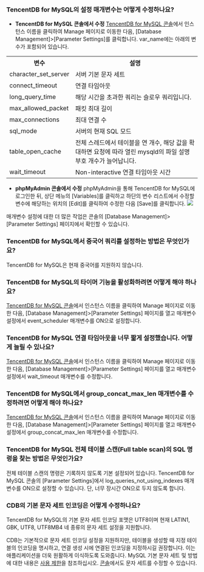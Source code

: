 
### TencentDB for MySQL의 설정 매개변수는 어떻게 수정하나요?
- **TencentDB for MySQL 콘솔에서 수정**
[TencentDB for MySQL 콘솔](https://console.cloud.tencent.com/cdb)에서 인스턴스 이름을 클릭하여 Manage 페이지로 이동한 다음, [Database Management]>[Parameter Settings]를 클릭합니다. var\_name에는 아래의 변수가 포함되어 있습니다.
<table class="t">
<tbody><tr>
<th>  변수
</th><th>  설명
</th></tr>
<tr>
<td> character_set_server
</td><td> 서버 기본 문자 세트
</td></tr>
<tr>
<td> connect_timeout
</td><td> 연결 타임아웃
</td></tr>
<tr>
<td> long_query_time
</td><td> 해당 시간을 초과한 쿼리는 슬로우 쿼리입니다.
</td></tr>
<tr>
<td> max_allowed_packet
</td><td> 패킷 최대 길이
</td></tr>
<tr>
<td> max_connections
</td><td> 최대 연결 수
</td></tr>
<tr>
<td> sql_mode
</td><td> 서버의 현재 SQL 모드
</td></tr>
<tr>
<td> table_open_cache
</td><td> 전체 스레드에서 테이블을 연 개수, 해당 값을 확대하면 요청에 따라 열린 mysqld의 파일 설명 부호 개수가 늘어납니다.
</td></tr>
<tr>
<td> wait_timeout
</td><td> Non-interactive 연결 타임아웃 시간
</td></tr></tbody></table>

- **phpMyAdmin 콘솔에서 수정**
phpMyAdmin을 통해 TencentDB for MySQL에 로그인한 뒤, 상단 메뉴의 [Variables]를 클릭하고 하단의 변수 리스트에서 수정할 변수에 해당하는 위치의 [Edit]를 클릭하여 수정한 다음 [Save]를 클릭합니다.
![](https://main.qcloudimg.com/raw/214fec618ff4e166c6e4d747be3fea0b.png)

매개변수 설정에 대한 더 많은 작업은 콘솔의 [Database Management]>[Parameter Settings] 페이지에서 확인할 수 있습니다.

### TencentDB for MySQL에서 중국어 쿼리를 설정하는 방법은 무엇인가요?
TencentDB for MySQL은 현재 중국어를 지원하지 않습니다.

### TencentDB for MySQL의 타이머 기능을 활성화하려면 어떻게 해야 하나요?
[TencentDB for MySQL 콘솔](https://console.cloud.tencent.com/cdb)에서 인스턴스 이름을 클릭하여 Manage 페이지로 이동한 다음, [Database Management]>[Parameter Settings] 페이지를 열고 매개변수 설정에서 event_scheduler 매개변수를 ON으로 설정합니다.

### TencentDB for MySQL 연결 타임아웃을 너무 짧게 설정했습니다. 어떻게 늘릴 수 있나요?
[TencentDB for MySQL 콘솔](https://console.cloud.tencent.com/cdb)에서 인스턴스 이름을 클릭하여 Manage 페이지로 이동한 다음, [Database Management]>[Parameter Settings] 페이지를 열고 매개변수 설정에서 wait_timeout 매개변수를 수정합니다.

### TencentDB for MySQL에서 group_concat_max_len 매개변수를 수정하려면 어떻게 해야 하나요?
[TencentDB for MySQL 콘솔](https://console.cloud.tencent.com/cdb)에서 인스턴스 이름을 클릭하여 Manage 페이지로 이동한 다음, [Database Management]>[Parameter Settings] 페이지를 열고 매개변수 설정에서 group_concat_max_len 매개변수를 수정합니다.

### TencentDB for MySQL 전체 테이블 스캔(Full table scan)의 SQL 명령을 찾는 방법은 무엇인가요?
전체 테이블 스캔의 명령은 기록하지 않도록 기본 설정되어 있습니다. TencentDB for MySQL 콘솔의 [Parameter Settings]에서 log_queries_not_using_indexes 매개변수를 ON으로 설정할 수 있습니다. 단, 너무 장시간 ON으로 두지 않도록 합니다.

### CDB의 기본 문자 세트 인코딩은 어떻게 수정하나요?
TencentDB for MySQL의 기본 문자 세트 인코딩 포맷은 UTF8이며 현재 LATIN1, GBK, UTF8, UTF8MB4 네 종류의 문자 세트 설정을 지원합니다.

CDB는 기본적으로 문자 세트 인코딩 설정을 지원하지만, 테이블을 생성할 때 지정 테이블의 인코딩을 명시하고, 연결 생성 시에 연결된 인코딩을 지정하시길 권장합니다. 이는 애플리케이션을 더욱 원활하게 이식하도록 도와줍니다. MySQL 기본 문자 세트 및 방법에 대한 내용은 <a href="https://intl.cloud.tencent.com/document/product/236/7259" target="_blank">사용 제한</a>을 참조하십시오. [콘솔](https://console.cloud.tencent.com/cdb)에서도 문자 세트를 수정할 수 있습니다.
